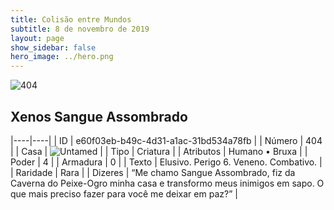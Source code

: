 ```yaml
---
title: Colisão entre Mundos
subtitle: 8 de novembro de 2019
layout: page
show_sidebar: false
hero_image: ../hero.png
---
```


![404](https://cdn.keyforgegame.com/media/card_front/pt/452_404_QPM9CPW795H2_pt.png)

## Xenos Sangue Assombrado

|----|----|
| ID | e60f03eb-b49c-4d31-a1ac-31bd534a78fb |
| Número | 404 |
| Casa | ![Untamed](https://archonarcana.com/images/thumb/b/bd/Untamed.png/22px-Untamed.png "Indomados") |
| Tipo | Criatura |
| Atributos | Humano • Bruxa |
| Poder | 4 |
| Armadura | 0 |
| Texto | Elusivo. Perigo 6. Veneno. Combativo. |
| Raridade | Rara |
| Dizeres | “Me chamo Sangue Assombrado, fiz da Caverna  do Peixe-Ogro minha casa e transformo meus inimigos em sapo. O que mais preciso fazer  para você me deixar em paz?” |
